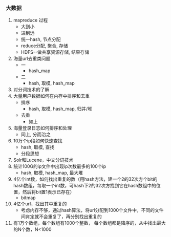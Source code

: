 ### 大数据
1. mapreduce 过程
    - 大到小
    - 进到远
    - 统一hash, 节点分配
    - reduce分配, 聚合, 存储
    - HDFS--做共享资源存储, 结果存储
2. 海量url去重类问题
    - 一
        - hash_map
    - 二
        - hash, 取模, hash_map
3. 对分词技术的了解
4. 大量用户数据如何在内存中排序和去重
    - 排序
        - hash, 取模, hash_map, 归并/堆
    - 去重
        - 如上
5. 海量登录日志如何排序和处理
    - 同上, 分而治之
6. 10万个ip段如何快速查找
    - hash, 取模, 查找
    - 分段思想
7. Solr和Lucene，中文分词技术
8. 统计100G的ip文件中出现ip次数最多的100个ip
    - hash, 取模, hash_map, 最大堆
9. 4亿个int数，如何找出重复的数（用hash方法，建一个2的32次方个bit的hash数组，每取一个int数，可hash下2的32次方找到它在hash数组中的位置，然后将bit置1表示已存在）
    - bitmap
10. 4亿个url，找出其中重复的
    - 考虑内存不够，通过hash算法，将url分配到1000个文件中，不同的文件间肯定就不会重复了，再分别找出重复的
11. 有1万个数组，每个数组有1000个整数，
    每个数组都是降序的，从中找出最大的N个数，N<1000